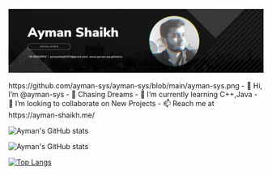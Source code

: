 <p align="center">
  <img src="https://github.com/ayman-sys/ayman-sys/blob/main/ayman-sys.png" alt="Your Image Description" width="790">
</p>
https://github.com/ayman-sys/ayman-sys/blob/main/ayman-sys.png
- 👋 Hi, I’m @ayman-sys
- 👀 Chasing Dreams
- 🌱 I’m currently learning C++,Java
- 💞️ I’m looking to collaborate on New Projects
- 📫 Reach me at https://ayman-shaikh.me/

![Ayman's GitHub stats](https://github-readme-stats.vercel.app/api?username=ayman-sys&count_private=true)


![Ayman's GitHub stats](https://github-readme-stats.vercel.app/api?username=ayman-sys&show_icons=true&theme=radical)



[![Top Langs](https://github-readme-stats.vercel.app/api/top-langs/?username=ayman-sys&layout=compact)](https://github.com/anuraghazra/github-readme-stats)

<!---
ayman-sys/ayman-sys is a ✨ special ✨ repository because its `README.md` (this file) appears on your GitHub profile.
You can click the Preview link to take a look at your changes.
--->
